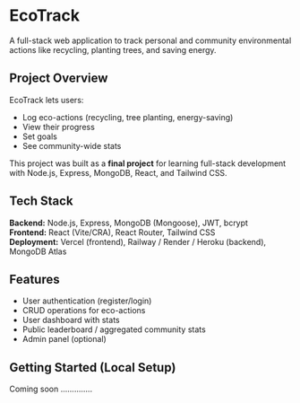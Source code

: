 # EcoTrack

A full-stack web application to track personal and community environmental actions like recycling, planting trees, and saving energy.

## Project Overview

EcoTrack lets users:
- Log eco-actions (recycling, tree planting, energy-saving)
- View their progress
- Set goals
- See community-wide stats

This project was built as a **final project** for learning full-stack development with Node.js, Express, MongoDB, React, and Tailwind CSS.

## Tech Stack

**Backend:** Node.js, Express, MongoDB (Mongoose), JWT, bcrypt  
**Frontend:** React (Vite/CRA), React Router, Tailwind CSS  
**Deployment:** Vercel (frontend), Railway / Render / Heroku (backend), MongoDB Atlas  

## Features

- User authentication (register/login)  
- CRUD operations for eco-actions  
- User dashboard with stats  
- Public leaderboard / aggregated community stats  
- Admin panel (optional)

## Getting Started (Local Setup)
Coming soon ..............
